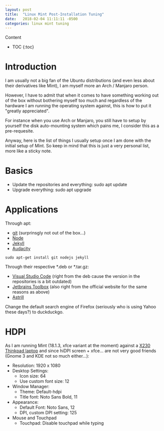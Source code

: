 ```yaml
---
layout: post
title:  "Linux Mint Post-Installation Tuning"
date:   2018-02-04 11:11:11 -0500
categories: linux mint tuning
---
```

 
Content

* TOC
{:toc}

# Introduction
I am usually not a big fan of the Ubuntu distributions (and even less about their derivatives like Mint), I am myself more an Arch / Manjaro person.

However, I have to admit that when it comes to have something working out of the box without bothering myself too much and regardless of the hardware I am running the operating system against, this is how to put it "greatly appreciated".

For instance when you use Arch or Manjaro, you still have to setup by yourself the disk auto-mounting system which pains me, I consider this as a pre-requesite. 

Anyway, here is the list of things I usually setup once I am done with the initial setup of Mint. So keep in mind that this is just a very personal list, more like a sticky note.

# Basics
 - Update the repositories and everything: sudo apt update
 - Upgrade everything: sudo apt upgrade

# Applications
Through apt:

- [git][Git] (surprinsgly not out of the box...)
- [Node][Node]
- [Jekyll][Jekyll Documentation]
- [Audacity][Audacity]

`sudo apt-get install git nodejs jekyll`

Through their respective *.deb or *.tar.gz:

- [Visual Studio Code][Visual Studio Code Download] (right from the deb cause the version in the repositories is a bit outdated)
- [Jetbrains Toolbox][Jetbrain Toolbox Linux Download] (also right from the official website for the same reasons as above)
- [Astrill][Astrill Linux Download]



Change the default search engine of Firefox (seriously who is using Yahoo these days?) to duckduckgo.

# HDPI
As I am running Mint (18.1.3, xfce variant at the moment) against a [X230 Thinkpad laptop][Thinkpad X230] and since hiDPI screen + xfce... are not very good friends (Gnome 3 and KDE not so much either...):

- Resolution: 1920 x 1080
- Desktop Settings: 
  - Icon size: 64
  - Use custom font size: 12
- Window Manager:
  - Theme: Default-hdpi
  - Title font: Noto Sans Bold, 11
- Appearance: 
  - Default Font: Noto Sans, 12
  - DPI, custom DPI setting: 125
- Mouse and Touchpad
  - Touchpad: Disable touchpad while typing

[Audacity]: http://www.audacityteam.org/
[Astrill Linux Download]: https://www.astrill.com/download/linux
[Node]: https://nodejs.org/en/
[Git]:https://git-scm.com/
[Linux Mint]:https://linuxmint.com/
[DuckDuckGo]:https://duckduckgo.com/
[Visual Studio Code Download]: https://code.visualstudio.com/Download
[Jekyll Documentation]: http://jekyllrb.com/docs/home
[Jetbrain Toolbox Linux Download]: https://www.jetbrains.com/toolbox/download/#section=linux
[Thinkpad X230]: http://psref.lenovo.com/syspool/Sys/PDF/withdrawnbook/ThinkPad_X230_WE.pdf
